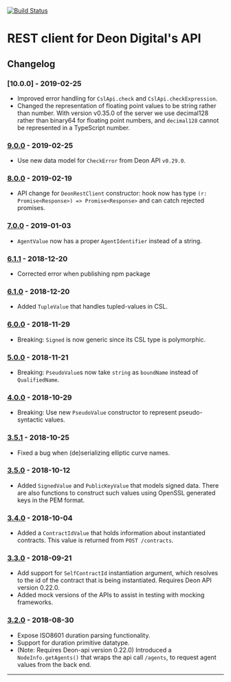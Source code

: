 [![Build Status](https://travis-ci.com/deondigital/api-client.svg?branch=master)](https://travis-ci.com/deondigital/api-client)

# REST client for Deon Digital's API

## Changelog

### [10.0.0] - 2019-02-25

* Improved error handling for `CslApi.check` and `CslApi.checkExpression`.
* Changed the representation of floating point values to be string rather than number. With version v0.35.0 of the server we use decimal128 rather than binary64 for floating point numbers, and `decimal128` cannot be represented in a TypeScript number.

### [9.0.0] - 2019-02-25

* Use new data model for `CheckError` from Deon API `v0.29.0`.

### [8.0.0] - 2019-02-19

* API change for `DeonRestClient` constructor: hook now has type `(r: Promise<Response>) => Promise<Response>` and can catch rejected promises.

### [7.0.0] - 2019-01-03

* `AgentValue` now has a proper `AgentIdentifier` instead of a string.

### [6.1.1] - 2018-12-20

* Corrected error when publishing npm package

### [6.1.0] - 2018-12-20

* Added `TupleValue` that handles tupled-values in CSL.

### [6.0.0] - 2018-11-29

* Breaking: `Signed` is now generic since its CSL type is polymorphic.

### [5.0.0] - 2018-11-21

* Breaking: `PseudoValue`s now take `string` as `boundName` instead of `QualifiedName`.

### [4.0.0] - 2018-10-29

* Breaking: Use new `PseudoValue` constructor to represent pseudo-syntactic values.

### [3.5.1] - 2018-10-25

* Fixed a bug when (de)serializing elliptic curve names.

### [3.5.0] - 2018-10-12

* Added `SignedValue` and `PublicKeyValue` that models signed data. There are also functions to construct such values using OpenSSL generated keys in the PEM format.

### [3.4.0] - 2018-10-04

* Added a `ContractIdValue` that holds information about instantiated contracts. This value is returned from `POST /contracts`.

### [3.3.0] - 2018-09-21

* Add support for `SelfContractId` instantiation argument, which resolves to the id of the contract that is being instantiated.  Requires Deon API version 0.22.0.
* Added mock versions of the APIs to assist in testing with mocking frameworks.

### [3.2.0] - 2018-08-30

* Expose ISO8601 duration parsing functionality.
* Support for duration primitive datatype.
* (Note: Requires Deon-api version 0.22.0) Introduced a `NodeInfo.getAgents()` that wraps the api call `/agents`, to request agent values from the back end.

---
[9.0.0]: https://github.com/deondigital/api-client/compare/v8.0.0...v9.0.0
[8.0.0]: https://github.com/deondigital/api-client/compare/v7.0.0...v8.0.0
[7.0.0]: https://github.com/deondigital/api-client/compare/v6.1.1...v7.0.0
[6.1.1]: https://github.com/deondigital/api-client/compare/v6.1.0...v6.1.1
[6.1.0]: https://github.com/deondigital/api-client/compare/v6.0.0...v6.1.0
[6.0.0]: https://github.com/deondigital/api-client/compare/v5.0.0...v6.0.0
[5.0.0]: https://github.com/deondigital/api-client/compare/v4.0.0...v5.0.0
[4.0.0]: https://github.com/deondigital/api-client/compare/v3.5.1...v4.0.0
[3.5.1]: https://github.com/deondigital/api-client/compare/v3.5.0...v3.5.1
[3.5.0]: https://github.com/deondigital/api-client/compare/v3.4.0...v3.5.0
[3.4.0]: https://github.com/deondigital/api-client/compare/v3.3.0...v3.4.0
[3.3.0]: https://github.com/deondigital/api-client/compare/v3.2.0...v3.3.0
[3.2.0]: https://github.com/deondigital/api-client/compare/v3.1.0...v3.2.0
